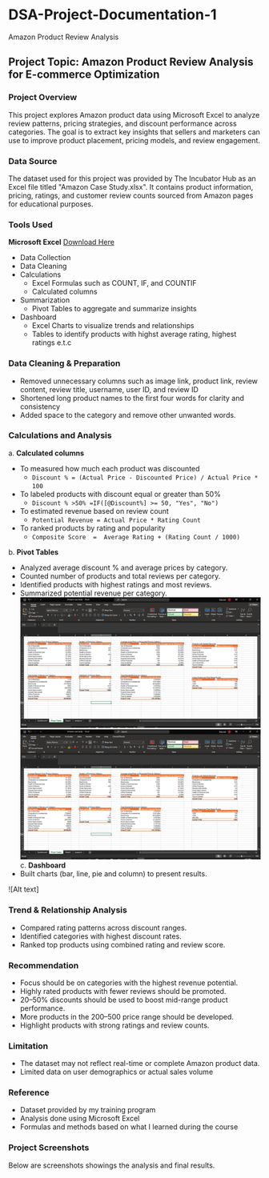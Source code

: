 # DSA-Project-Documentation-1
Amazon Product Review Analysis

## Project Topic: Amazon Product Review Analysis for E-commerce Optimization

### Project Overview
This project explores Amazon product data using Microsoft Excel to analyze review patterns, pricing strategies, and discount performance across categories. The goal is to extract key insights that sellers and marketers can use to improve product placement, pricing models, and review engagement.

### Data Source
The dataset used for this project was provided by The Incubator Hub as an Excel file titled "Amazon Case Study.xlsx". It contains product information, pricing, ratings, and customer review counts sourced from Amazon pages for educational purposes.

### Tools Used
**Microsoft Excel** [Download Here](https://github.com/Debbierise001/DSA-Project-Documentation-1/blob/main/Amazon%20Case%20Study.xlsx)
- Data Collection
- Data Cleaning
- Calculations
  - Excel Formulas such as COUNT, IF, and COUNTIF
  - Calculated columns
- Summarization
  - Pivot Tables to aggregate and summarize insights
- Dashboard
  - Excel Charts to visualize trends and relationships
  - Tables to identify products with highst average rating, highest ratings e.t.c

### Data Cleaning & Preparation
- Removed unnecessary columns such as image link, product link, review content, review title, username, user ID, and review ID
- Shortened long product names to the first four words for clarity and consistency
- Added space to the category and remove other unwanted words.

### Calculations and Analysis
a. **Calculated columns**
- To measured how much each product was discounted
  - ```Discount % = (Actual Price - Discounted Price) / Actual Price * 100```
- To labeled products with discount equal or greater than 50%
  - ```Discount % >50% =IF([@Discount%] >= 50, "Yes", "No")```
- To estimated revenue based on review count
  - ```Potential Revenue = Actual Price * Rating Count```
- To ranked products by rating and popularity
  - ```Composite Score  =  Average Rating + (Rating Count / 1000)```

b. **Pivot Tables**
- Analyzed average discount % and average prices by category.
- Counted number of products and total reviews per category.
- Identified products with highest ratings and most reviews.
- Summarized potential revenue per category.
![Alt text](https://github.com/Debbierise001/DSA-Project-Documentation-1/blob/main/Pivot%20Table%20(Slicer)_023921.PNG)
![Alt text](https://github.com/Debbierise001/DSA-Project-Documentation-1/blob/main/Pivot%20Table_023922.PNG)
c. **Dashboard**
- Built charts (bar, line, pie and column) to present results.

![Alt text]
### Trend & Relationship Analysis
- Compared rating patterns across discount ranges.
- Identified categories with highest discount rates.
- Ranked top products using combined rating and review score.

### Recommendation 
 - Focus should be on categories with the highest revenue potential.
 - Highly rated products with fewer reviews should be promoted.
 - 20–50% discounts should be used to boost mid-range product performance.
 - More products in the 200–500 price range should be developed.
 - Highlight products with strong ratings and review counts.
   
### Limitation 
- The dataset may not reflect real-time or complete Amazon product data.
- Limited data on user demographics or actual sales volume

### Reference 
- Dataset provided by my training program
- Analysis done using Microsoft Excel
- Formulas and methods based on what I learned during the course

### Project Screenshots
Below are screenshots showings the analysis and final results.
